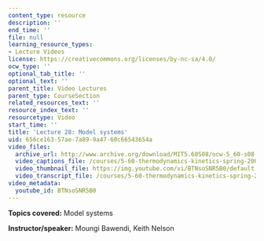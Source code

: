 ```yaml
---
content_type: resource
description: ''
end_time: ''
file: null
learning_resource_types:
- Lecture Videos
license: https://creativecommons.org/licenses/by-nc-sa/4.0/
ocw_type: ''
optional_tab_title: ''
optional_text: ''
parent_title: Video Lectures
parent_type: CourseSection
related_resources_text: ''
resource_index_text: ''
resourcetype: Video
start_time: ''
title: 'Lecture 28: Model systems'
uid: 656ce163-57ae-7a89-9a47-60c66543654a
video_files:
  archive_url: http://www.archive.org/download/MIT5.60S08/ocw-5_60-s08-lec28_300k.mp4
  video_captions_file: /courses/5-60-thermodynamics-kinetics-spring-2008/5750e729da0455a3be0e0e3960128d9b_BTNsoSNR5B0.vtt
  video_thumbnail_file: https://img.youtube.com/vi/BTNsoSNR5B0/default.jpg
  video_transcript_file: /courses/5-60-thermodynamics-kinetics-spring-2008/a48f66f75209c904d98e034be688ebe2_BTNsoSNR5B0.pdf
video_metadata:
  youtube_id: BTNsoSNR5B0
---
```


**Topics covered:** Model systems

**Instructor/speaker:** Moungi Bawendi, Keith Nelson

